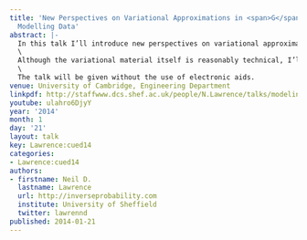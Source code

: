```yaml
---
title: 'New Perspectives on Variational Approximations in <span>G</span>aussian Processes:
  Modelling Data'
abstract: |-
  In this talk I’ll introduce new perspectives on variational approximations. Many of the ideas may be widely applicable, but we will try to instantiate them in the context of Gaussian process models.\
  \
  Although the variational material itself is reasonably technical, I’ll try and start the talk by making general statements about data modelling. Then, in an effort to make the talk seem coherent, I’ll make claims that the technical material which follows was inspired by the wider perspective I’ve given. Of course in practice, the technical material really emerged across a number of years during discussions with many people, and the general perspective has been retrofitted. Still, I’ll be giving the talk amongst friends, so no one will mind too much if the story doesn’t really fit together, and in fact it might be a good trigger for discussion. Speaking of which, I’ll be looking forward to lots of audience participation, and such participation may take the talk in previously unplanned directions.\
  \
  The talk will be given without the use of electronic aids.
venue: University of Cambridge, Engineering Department
linkpdf: http://staffwww.dcs.shef.ac.uk/people/N.Lawrence/talks/modeling_things.pdf
youtube: ulahro6DjyY
year: '2014'
month: 1
day: '21'
layout: talk
key: Lawrence:cued14
categories:
- Lawrence:cued14
authors:
- firstname: Neil D.
  lastname: Lawrence
  url: http://inverseprobability.com
  institute: University of Sheffield
  twitter: lawrennd
published: 2014-01-21
---
```

